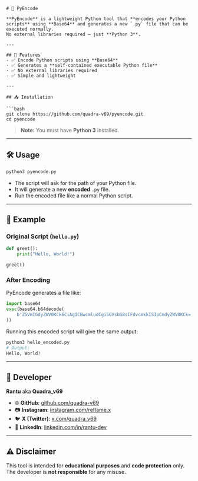 
````
# 🔐 PyEncode

**PyEncode** is a lightweight Python tool that **encodes your Python scripts** using **Base64** and generates a new `.py` file that can be executed normally.  
No external libraries required — just **Python 3**.

---

## 🚀 Features
- ✅ Encode Python scripts using **Base64**
- ✅ Generates a **self-contained executable Python file**
- ✅ No external libraries required
- ✅ Simple and lightweight

---

## 📥 Installation

```bash
git clone https://github.com/quadra-v69/pyencode.git
cd pyencode
````

> **Note:** You must have **Python 3** installed.

---

## 🛠️ Usage

```bash
python3 pyencode.py
```

* The script will ask for the path of your Python file.
* It will generate a new **encoded** `.py` file.
* Run the encoded file like a normal Python script.

---

## 📌 Example

### Original Script (`hello.py`)

```python
def greet():
    print("Hello, World!")

greet()
```

### After Encoding

PyEncode generates a file like:

```python
import base64
exec(base64.b64decode(
    b'ZGVmIGdyZWV0KCk6CiAgICBwcmludCgiSGVsbG8sIFdvcmxkISIpCmdyZWV0KCk='
))
```

Running this encoded script will give the same output:

```bash
python3 hello_encoded.py
# Output:
Hello, World!
```

---

## 👤 Developer

**Rantu** aka **Quadra\_v69**

* 🌐 **GitHub**: [github.com/quadra-v69](https://github.com/quadra-v69)
* 📷 **Instagram**: [instagram.com/reflame.x](https://instagram.com/reflame.x)
* 🐦 **X (Twitter)**: [x.com/quadra\_v69](https://x.com/quadra_v69)
* 💼 **LinkedIn**: [linkedin.com/in/rantu-dev](https://linkedin.com/in/rantu-dev)

---

## ⚠️ Disclaimer

This tool is intended for **educational purposes** and **code protection** only.
The developer is **not responsible** for any misuse.




```
